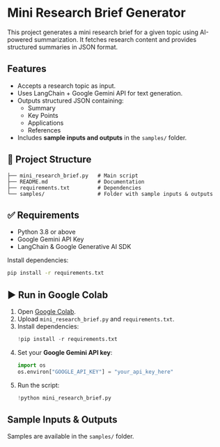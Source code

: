 
# Mini Research Brief Generator

This project generates a mini research brief for a given topic using AI-powered summarization. It fetches research content and provides structured summaries in JSON format.

## Features
- Accepts a research topic as input.
- Uses LangChain + Google Gemini API for text generation.
- Outputs structured JSON containing:
  - Summary
  - Key Points
  - Applications
  - References
- Includes **sample inputs and outputs** in the `samples/` folder.

## 📂 Project Structure
```
├── mini_research_brief.py   # Main script
├── README.md                # Documentation
├── requirements.txt         # Dependencies
└── samples/                 # Folder with sample inputs & outputs
```

## ✅ Requirements
- Python 3.8 or above
- Google Gemini API Key
- LangChain & Google Generative AI SDK

Install dependencies:
```bash
pip install -r requirements.txt
```

## ▶️ Run in Google Colab
1. Open [Google Colab](https://colab.research.google.com/).
2. Upload `mini_research_brief.py` and `requirements.txt`.
3. Install dependencies:
   ```python
   !pip install -r requirements.txt
   ```
4. Set your **Google Gemini API key**:
   ```python
   import os
   os.environ["GOOGLE_API_KEY"] = "your_api_key_here"
   ```
5. Run the script:
   ```python
   !python mini_research_brief.py
   ```

## Sample Inputs & Outputs
Samples are available in the `samples/` folder.


